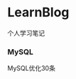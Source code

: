 # LearnBlog
个人学习笔记




### MySQL

  <a url="https://github.com/China-Ma/LearnBlog/issues/1"> MySQL优化30条 </a>
